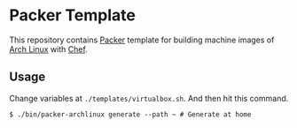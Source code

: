 # Packer Template

This repository contains [Packer](http://www.packer.io) template for building machine images of [Arch Linux](https://www.archlinux.org/) with [Chef](http://www.getchef.com/).

## Usage

Change variables at `./templates/virtualbox.sh`. And then hit this command.

```
$ ./bin/packer-archlinux generate --path ~ # Generate at home
```
